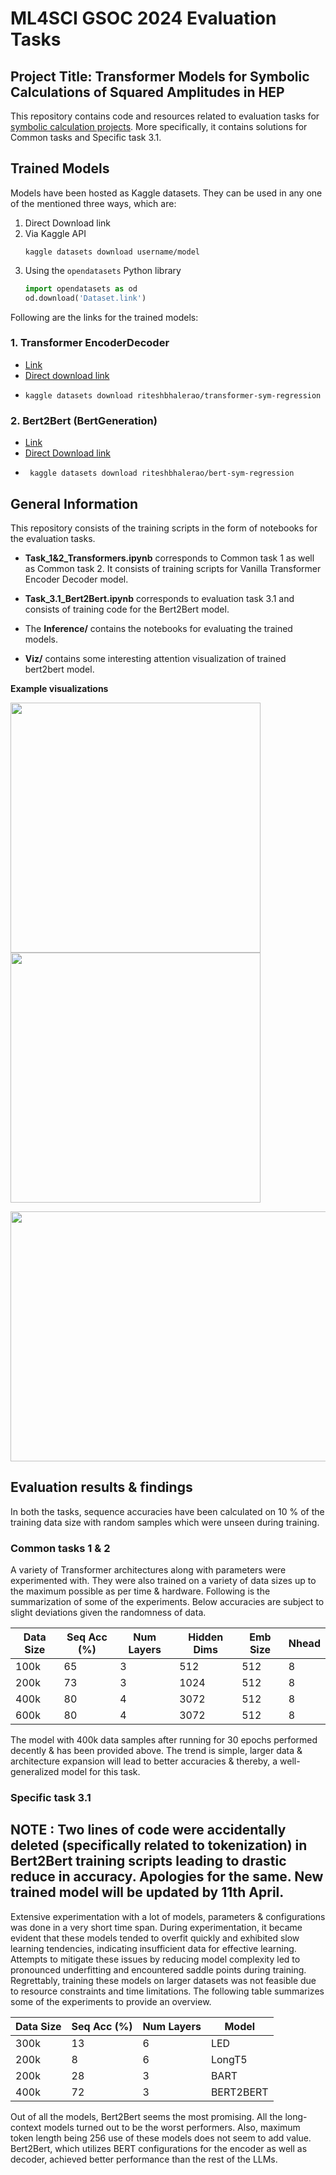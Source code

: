 # ML4SCI GSOC 2024 Evaluation Tasks

## Project Title: Transformer Models for Symbolic Calculations of Squared Amplitudes in HEP

This repository contains code and resources related to evaluation tasks for [symbolic calculation projects](https://docs.google.com/document/d/19ybdCLbxJs2mFsxni4yN9FP4ADlK4mxltF9OVSmbRXE/edit). More specifically, it contains solutions for Common tasks and Specific task 3.1.

## Trained Models

Models have been hosted as Kaggle datasets. They can be used in any one of the mentioned three ways, which are:

1. Direct Download link
2. Via Kaggle API
   ```
   kaggle datasets download username/model
   ```
3. Using the `opendatasets` Python library
   ```python
   import opendatasets as od
   od.download('Dataset.link')
   ```

Following are the links for the trained models:

### 1. Transformer EncoderDecoder
- [Link](https://www.kaggle.com/datasets/riteshbhalerao/transformer-sym-regression/data)
- [Direct download link](https://www.kaggle.com/datasets/riteshbhalerao/transformer-sym-regression/download?datasetVersionNumber=1)
- ```
  kaggle datasets download riteshbhalerao/transformer-sym-regression
  ```

### 2. Bert2Bert (BertGeneration)
- [Link](https://www.kaggle.com/datasets/riteshbhalerao/bert-sym-regression)
- [Direct Download link](https://www.kaggle.com/datasets/riteshbhalerao/bert-sym-regression/download?datasetVersionNumber=1)
- ```
   kaggle datasets download riteshbhalerao/bert-sym-regression
   ```
## General Information

This repository consists of the training scripts in the form of notebooks for the evaluation tasks.

- **Task_1&2_Transformers.ipynb** corresponds to Common task 1 as well as Common task 2. It consists of training scripts for Vanilla Transformer Encoder Decoder model.

- **Task_3.1_Bert2Bert.ipynb** corresponds to evaluation task 3.1 and consists of training code for the Bert2Bert model.
  
- The **Inference/** contains the notebooks for evaluating the trained models.

- **Viz/** contains some interesting attention visualization of trained bert2bert model.
  
**Example visualizations**

<p float="left">
  <img src="https://github.com/Riteshbhalerao11/Symb_Regression/assets/105015931/9eec2f9f-f0aa-4c5e-b162-fe5e5aa0d318" width="400" />
  <img src="https://github.com/Riteshbhalerao11/Symb_Regression/assets/105015931/b39b2394-6b3f-45e8-837e-ebb0d3a8e34a" width="400" /> 
</p>

<img src="https://github.com/Riteshbhalerao11/Symb_Regression/assets/105015931/c8ccf7f8-74f9-4dc4-b1c4-0c6043e00037" height="400" width= '800'/>

## Evaluation results & findings

In both the tasks, sequence accuracies have been calculated on 10 % of the training data size with random samples which were unseen during training. 

### Common tasks 1 & 2

A variety of Transformer architectures along with parameters were experimented with. They were also trained on a variety of data sizes up to the maximum possible as per time & hardware. Following is the summarization of some of the experiments. Below accuracies are subject to slight deviations given the randomness of data.

| Data Size | Seq Acc (%) | Num Layers | Hidden Dims | Emb Size | Nhead |
|-----------|-------------|------------|-------------|----------|-------|
| 100k      | 65          | 3          | 512         | 512      | 8     |
| 200k      | 73          | 3          | 1024        | 512      | 8     |
| 400k      | 80          | 4          | 3072        | 512      | 8     |
| 600k      | 80          | 4          | 3072        | 512      | 8     |

The model with 400k data samples after running for 30 epochs performed decently & has been provided above. The trend is simple, larger data & architecture expansion will lead to better accuracies & thereby, a well-generalized model for this task.

### Specific task 3.1

## NOTE : Two lines of code were accidentally deleted (specifically related to tokenization) in Bert2Bert training scripts leading to drastic reduce in accuracy. Apologies for the same. New trained model will be updated by 11th April.

Extensive experimentation with a lot of models, parameters & configurations was done in a very short time span. During experimentation, it became evident that these models tended to overfit quickly and exhibited slow learning tendencies, indicating insufficient data for effective learning. Attempts to mitigate these issues by reducing model complexity led to pronounced underfitting and encountered saddle points during training. Regrettably, training these models on larger datasets was not feasible due to resource constraints and time limitations. The following table summarizes some of the experiments to provide an overview.

| Data Size | Seq Acc (%) | Num Layers | Model       |
|-----------|-------------|------------|-------------|
| 300k      | 13          | 6          | LED         | 
| 200k      | 8           | 6          | LongT5      | 
| 200k      | 28          | 3          | BART        | 
| 400k      | 72          | 3          | BERT2BERT   |

Out of all the models, Bert2Bert seems the most promising. All the long-context models turned out to be the worst performers. Also, maximum token length being 256 use of these models does not seem to add value. Bert2Bert, which utilizes BERT configurations for the encoder as well as decoder, achieved better performance than the rest of the LLMs.









